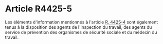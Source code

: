 # Article R4425-5

  
Les éléments d'information mentionnés à l'article [R. 4425-4][1] sont également tenus à la disposition des agents de l'inspection du travail, des agents du service de prévention des organismes de sécurité sociale et du médecin du travail.

 [1]: /affichCodeArticle.do?cidTexte=LEGITEXT000006072050&idArticle=LEGIARTI000018490845&dateTexte=&categorieLien=cid